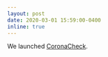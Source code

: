 ```yaml
---
layout: post
date: 2020-03-01 15:59:00-0400
inline: true
---
```


We launched [CoronaCheck](https://coronacheck.eurecom.fr/).
